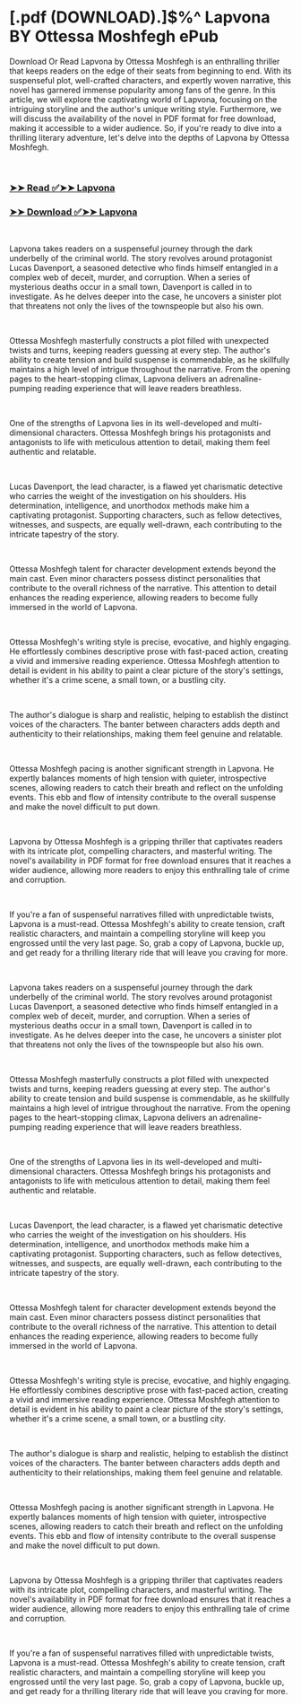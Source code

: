 # [.pdf (DOWNLOAD).]$%^ Lapvona BY Ottessa Moshfegh ePub

<p>Download Or Read Lapvona by Ottessa Moshfegh is an enthralling thriller that keeps readers on the edge of their seats from beginning to end. With its suspenseful plot, well-crafted characters, and expertly woven narrative, this novel has garnered immense popularity among fans of the genre. In this article, we will explore the captivating world of Lapvona, focusing on the intriguing storyline and the author's unique writing style. Furthermore, we will discuss the availability of the novel in PDF format for free download, making it accessible to a wider audience. So, if you're ready to dive into a thrilling literary adventure, let's delve into the depths of Lapvona by Ottessa Moshfegh.</p>
<p>&nbsp;</p>

### [➤➤ Read ✅➤➤ Lapvona](https://thehelpfulbooks.blogspot.com/id/59089897)

### [➤➤ Download ✅➤➤ Lapvona](https://thehelpfulbooks.blogspot.com/id/59089897)

<p>&nbsp;</p>
<p>Lapvona takes readers on a suspenseful journey through the dark underbelly of the criminal world. The story revolves around protagonist Lucas Davenport, a seasoned detective who finds himself entangled in a complex web of deceit, murder, and corruption. When a series of mysterious deaths occur in a small town, Davenport is called in to investigate. As he delves deeper into the case, he uncovers a sinister plot that threatens not only the lives of the townspeople but also his own.</p>
<p>&nbsp;</p>
<p>Ottessa Moshfegh masterfully constructs a plot filled with unexpected twists and turns, keeping readers guessing at every step. The author's ability to create tension and build suspense is commendable, as he skillfully maintains a high level of intrigue throughout the narrative. From the opening pages to the heart-stopping climax, Lapvona delivers an adrenaline-pumping reading experience that will leave readers breathless.</p>
<p>&nbsp;</p>
<p>One of the strengths of Lapvona lies in its well-developed and multi-dimensional characters. Ottessa Moshfegh brings his protagonists and antagonists to life with meticulous attention to detail, making them feel authentic and relatable.</p>
<p>&nbsp;</p>
<p>Lucas Davenport, the lead character, is a flawed yet charismatic detective who carries the weight of the investigation on his shoulders. His determination, intelligence, and unorthodox methods make him a captivating protagonist. Supporting characters, such as fellow detectives, witnesses, and suspects, are equally well-drawn, each contributing to the intricate tapestry of the story.</p>
<p>&nbsp;</p>
<p>Ottessa Moshfegh talent for character development extends beyond the main cast. Even minor characters possess distinct personalities that contribute to the overall richness of the narrative. This attention to detail enhances the reading experience, allowing readers to become fully immersed in the world of Lapvona.</p>
<p>&nbsp;</p>
<p>Ottessa Moshfegh's writing style is precise, evocative, and highly engaging. He effortlessly combines descriptive prose with fast-paced action, creating a vivid and immersive reading experience. Ottessa Moshfegh attention to detail is evident in his ability to paint a clear picture of the story's settings, whether it's a crime scene, a small town, or a bustling city.</p>
<p>&nbsp;</p>
<p>The author's dialogue is sharp and realistic, helping to establish the distinct voices of the characters. The banter between characters adds depth and authenticity to their relationships, making them feel genuine and relatable.</p>
<p>&nbsp;</p>
<p>Ottessa Moshfegh pacing is another significant strength in Lapvona. He expertly balances moments of high tension with quieter, introspective scenes, allowing readers to catch their breath and reflect on the unfolding events. This ebb and flow of intensity contribute to the overall suspense and make the novel difficult to put down.</p>
<p>&nbsp;</p>
<p>Lapvona by Ottessa Moshfegh is a gripping thriller that captivates readers with its intricate plot, compelling characters, and masterful writing. The novel's availability in PDF format for free download ensures that it reaches a wider audience, allowing more readers to enjoy this enthralling tale of crime and corruption.</p>
<p>&nbsp;</p>
<p>If you're a fan of suspenseful narratives filled with unpredictable twists, Lapvona is a must-read. Ottessa Moshfegh's ability to create tension, craft realistic characters, and maintain a compelling storyline will keep you engrossed until the very last page. So, grab a copy of Lapvona, buckle up, and get ready for a thrilling literary ride that will leave you craving for more.</p>
<p>&nbsp;</p>
<p>Lapvona takes readers on a suspenseful journey through the dark underbelly of the criminal world. The story revolves around protagonist Lucas Davenport, a seasoned detective who finds himself entangled in a complex web of deceit, murder, and corruption. When a series of mysterious deaths occur in a small town, Davenport is called in to investigate. As he delves deeper into the case, he uncovers a sinister plot that threatens not only the lives of the townspeople but also his own.</p>
<p>&nbsp;</p>
<p>Ottessa Moshfegh masterfully constructs a plot filled with unexpected twists and turns, keeping readers guessing at every step. The author's ability to create tension and build suspense is commendable, as he skillfully maintains a high level of intrigue throughout the narrative. From the opening pages to the heart-stopping climax, Lapvona delivers an adrenaline-pumping reading experience that will leave readers breathless.</p>
<p>&nbsp;</p>
<p>One of the strengths of Lapvona lies in its well-developed and multi-dimensional characters. Ottessa Moshfegh brings his protagonists and antagonists to life with meticulous attention to detail, making them feel authentic and relatable.</p>
<p>&nbsp;</p>
<p>Lucas Davenport, the lead character, is a flawed yet charismatic detective who carries the weight of the investigation on his shoulders. His determination, intelligence, and unorthodox methods make him a captivating protagonist. Supporting characters, such as fellow detectives, witnesses, and suspects, are equally well-drawn, each contributing to the intricate tapestry of the story.</p>
<p>&nbsp;</p>
<p>Ottessa Moshfegh talent for character development extends beyond the main cast. Even minor characters possess distinct personalities that contribute to the overall richness of the narrative. This attention to detail enhances the reading experience, allowing readers to become fully immersed in the world of Lapvona.</p>
<p>&nbsp;</p>
<p>Ottessa Moshfegh's writing style is precise, evocative, and highly engaging. He effortlessly combines descriptive prose with fast-paced action, creating a vivid and immersive reading experience. Ottessa Moshfegh attention to detail is evident in his ability to paint a clear picture of the story's settings, whether it's a crime scene, a small town, or a bustling city.</p>
<p>&nbsp;</p>
<p>The author's dialogue is sharp and realistic, helping to establish the distinct voices of the characters. The banter between characters adds depth and authenticity to their relationships, making them feel genuine and relatable.</p>
<p>&nbsp;</p>
<p>Ottessa Moshfegh pacing is another significant strength in Lapvona. He expertly balances moments of high tension with quieter, introspective scenes, allowing readers to catch their breath and reflect on the unfolding events. This ebb and flow of intensity contribute to the overall suspense and make the novel difficult to put down.</p>
<p>&nbsp;</p>
<p>Lapvona by Ottessa Moshfegh is a gripping thriller that captivates readers with its intricate plot, compelling characters, and masterful writing. The novel's availability in PDF format for free download ensures that it reaches a wider audience, allowing more readers to enjoy this enthralling tale of crime and corruption.</p>
<p>&nbsp;</p>
<p>If you're a fan of suspenseful narratives filled with unpredictable twists, Lapvona is a must-read. Ottessa Moshfegh's ability to create tension, craft realistic characters, and maintain a compelling storyline will keep you engrossed until the very last page. So, grab a copy of Lapvona, buckle up, and get ready for a thrilling literary ride that will leave you craving for more.</p>
<p>&nbsp;</p>
